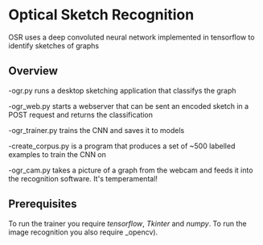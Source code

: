# Optical Sketch Recognition

OSR uses a deep convoluted neural network implemented in tensorflow to identify sketches of graphs

## Overview
-ogr.py runs a desktop sketching application that classifys the graph

-ogr_web.py starts a webserver that can be sent an encoded sketch in a POST request and returns the classification

-ogr_trainer.py trains the CNN and saves it to models

-create_corpus.py is a program that produces a set of ~500 labelled examples to train the CNN on

-ogr_cam.py takes a picture of a graph from the webcam and feeds it into the recognition software. It's temperamental!

## Prerequisites
To run the trainer you require _tensorflow_, _Tkinter_ and _numpy_.
To run the image recognition you also require _opencv).
